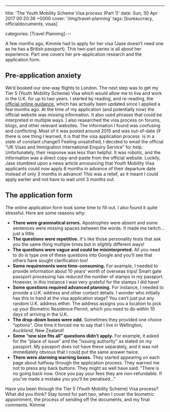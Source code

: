 ---
title: 'The Youth Mobility Scheme Visa process (Part 1)'
date: Sun, 30 Apr 2017 00:20:36 +0000
cover: '/img/travel-planning'
tags: [bureaucracy, officialdocuments, visas]

categories: [Travel Planning]---

A few months ago, Kimmie had to apply for her visa (Jase doesn’t need one as he has a British passport). This two-part series is all about her experience. Part one covers her pre-application research and the application form.

Pre-application anxiety
-----------------------

We’d booked our one-way flights to London. The next step was to get my Tier 5 (Youth Mobility Scheme) Visa which would allow me to live and work in the U.K. for up to two years. I started by reading, and re-reading, the [official online guidance](https://www.gov.uk/government/publications/new-zealand-apply-for-a-uk-visa/apply-for-a-uk-visa-in-new-zealand), which has actually been updated since I applied a few months ago. At the time of my application (and potentially now) the official website was missing information. It also used phrases that could be interpreted in multiple ways. I also researched the visa process on forums, blogs, and other relevant websites. The information I found was confusing and conflicting. Most of it was posted around 2015 and was out-of-date (if there is one thing I learned, it is that the visa application process  is in a state of constant change!) Feeling unsatisfied, I decided to email the official “UK Visas and Immigration International Enquiry Service” for help. Unfortunately, their response was less than helpful. It was robotic, and the information was a direct copy-and-paste from the official website. Luckily, Jase stumbled upon a news article announcing that Youth Mobility Visa applicants could now apply 6 months in advance of their departure date instead of only 3 months in advance! This was a relief, as it meant I could apply earlier and not have to wait until 3 months out.

The application form
--------------------

The online application form took some time to fill out. I also found it quite stressful. Here are some reasons why:

*   **There were grammatical errors.** Apostrophes were absent and some sentences were missing spaces between the words. It made me twitch… just a little.
*   **The questions were repetitive.** It's like those personality tests that ask you the same thing multiple times but in _slightly_ different ways!
*   **The questions were vague and could be misinterpreted.** All you need to do is type one of these questions into Google and you’ll see that others have sought clarification too!
*   **Some requirements were time-consuming.** For example, I needed to provide information about 10 years’ worth of overseas trips! Smart gate passport processing has reduced the number of stamps in my passport. However, in this instance I was very grateful for the stamps I did have!
*   **Some questions required advanced planning.** For instance, I needed to provide a U.K. address and other contact details. I wonder who initially has this to hand at the visa application stage? You can’t just put any random U.K. address either. The address assigns you a location to pick up your Biometric Residence Permit, which you need to do within 10 days of arriving in the U.K.
*   **The drop-down boxes were odd.** Sometimes they provided one choice “options”. One time it forced me to say that I live in Wellington, _Auckland_, New Zealand!
*   **Some “one size fits all” questions didn’t apply.** For example, it asked for the “place of issue” and the “issuing authority” as stated on my passport. My passport does not have these separately, and it was not immediately obvious that I could put the same answer twice.
*   **There were alarming warning boxes.** They started appearing on each page about halfway through the application process. They warned me not to press any back buttons. They might as well have said: "There is no going back now. Once you pay your fees they are non-refundable. If you've made a mistake you you'll be penalised…"

Have you been through the Tier 5 (Youth Mobility Scheme) Visa process? What did you think? Stay tuned for part two, when I cover the biometric appointment, the process of sending off the documents, and my final comments. Kimmie